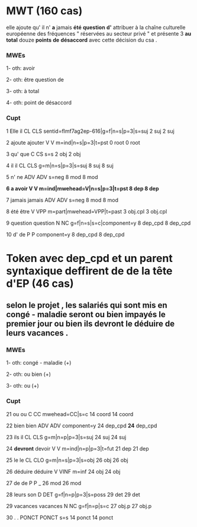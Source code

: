 # MWT (160 cas)
elle ajoute qu' il n' **a** jamais  **été**  **question**  **d'** attribuer à la chaîne culturelle européenne des fréquences " réservées au secteur privé " et présente 3 **au** **total** douze **points** **de** **désaccord** avec cette décision du csa .

### MWEs
1- oth: avoir

2- oth: être question de

3- oth: à total

4- oth: point de désaccord


### Cupt
1	Elle	il	CL	CLS	sentid=flmf7ag2ep-616|g=f|n=s|p=3|s=suj	2	suj	2	suj

2	ajoute	ajouter	V	V	m=ind|n=s|p=3|t=pst	0	root	0	root

3	qu'	que	C	CS	s=s	2	obj	2	obj

4	il	il	CL	CLS	g=m|n=s|p=3|s=suj	8	suj	8	suj

5	n'	ne	ADV	ADV	s=neg	8	mod	8	mod

**6	a	avoir	V	V	m=ind|mwehead=V|n=s|p=3|t=pst	8	dep	8	dep**

7	jamais	jamais	ADV	ADV	s=neg	8	mod	8	mod

8	été	être	V	VPP	m=part|mwehead=VPP|t=past	3	obj.cpl	3	obj.cpl

9	question	question	N	NC	g=f|n=s|s=c|component=y	8	dep_cpd	8	dep_cpd

10	d'	de	P	P	component=y	8	dep_cpd	8	dep_cpd

# Token avec dep_cpd et un parent syntaxique deffirent de de la tête d'EP (46 cas)
## selon le projet , les salariés qui sont mis en **congé** **-** **maladie** seront **ou** **bien** impayés le premier jour **ou** bien ils devront le déduire de leurs vacances .
### MWEs

1- oth: congé - maladie (+)

2- oth: ou bien (+)

3- oth: ou (+)

### Cupt

21	ou	ou	C	CC	mwehead=CC|s=c	14	coord	14	coord

22	bien	bien	ADV	ADV	component=y	24	dep_cpd	**24**	dep_cpd

23	ils	il	CL	CLS	g=m|n=p|p=3|s=suj	24	suj	24	suj

24	**devront**	devoir	V	V	m=ind|n=p|p=3|t=fut	21	dep	21	dep

25	le	le	CL	CLO	g=m|n=s|p=3|s=obj	26	obj	26	obj

26	déduire	déduire	V	VINF	m=inf	24	obj	24	obj

27	de	de	P	P	_	26	mod	26	mod

28	leurs	son	D	DET	g=f|n=p|p=3|s=poss	29	det	29	det

29	vacances	vacances	N	NC	g=f|n=p|s=c	27	obj.p	27	obj.p

30	.	.	PONCT	PONCT	s=s	14	ponct	14	ponct
